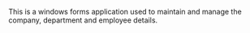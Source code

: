 This is a windows forms application used to maintain and manage the company, department and employee details.
